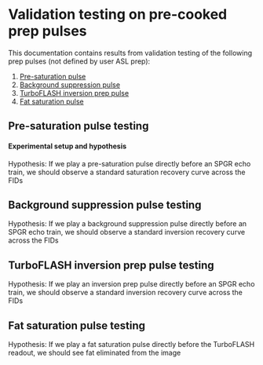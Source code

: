 # Validation testing on pre-cooked prep pulses

This documentation contains results from validation testing of the following prep pulses (not defined by user ASL prep):
1. [Pre-saturation pulse](#pre-saturation-pulse-testing)
2. [Background suppression pulse](#background-suppression-pulse-testing)
3. [TurboFLASH inversion prep pulse](#turboflash-inversion-prep-pulse-testing)
4. [Fat saturation pulse](#fat-saturation-pulse-testing)

## Pre-saturation pulse testing
#### Experimental setup and hypothesis
Hypothesis: If we play a pre-saturation pulse directly before an SPGR echo train, we should observe a standard saturation recovery curve across the FIDs

## Background suppression pulse testing
Hypothesis: If we play a background suppression pulse directly before an SPGR echo train, we should observe a standard inversion recovery curve across the FIDs

## TurboFLASH inversion prep pulse testing
Hypothesis: If we play an inversion prep pulse directly before an SPGR echo train, we should observe a standard inversion recovery curve across the FIDs

## Fat saturation pulse testing
Hypothesis: If we play a fat saturation pulse directly before the TurboFLASH readout, we should see fat eliminated from the image

